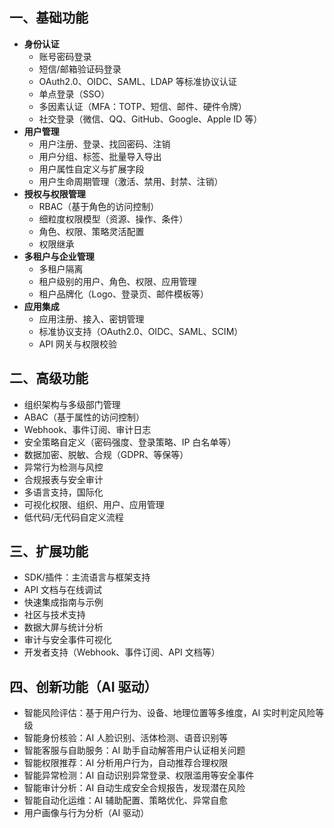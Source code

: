 ## 一、基础功能
- **身份认证**
    - 账号密码登录
    - 短信/邮箱验证码登录
    - OAuth2.0、OIDC、SAML、LDAP 等标准协议认证
    - 单点登录（SSO）
    - 多因素认证（MFA：TOTP、短信、邮件、硬件令牌）
    - 社交登录（微信、QQ、GitHub、Google、Apple ID 等）
- **用户管理**
    - 用户注册、登录、找回密码、注销
    - 用户分组、标签、批量导入导出
    - 用户属性自定义与扩展字段
    - 用户生命周期管理（激活、禁用、封禁、注销）
- **授权与权限管理**
    - RBAC（基于角色的访问控制）
    - 细粒度权限模型（资源、操作、条件）
    - 角色、权限、策略灵活配置
    - 权限继承
- **多租户与企业管理**
    - 多租户隔离
    - 租户级别的用户、角色、权限、应用管理
    - 租户品牌化（Logo、登录页、邮件模板等）
- **应用集成**
    - 应用注册、接入、密钥管理
    - 标准协议支持（OAuth2.0、OIDC、SAML、SCIM）
    - API 网关与权限校验

## 二、高级功能
- 组织架构与多级部门管理
- ABAC（基于属性的访问控制）
- Webhook、事件订阅、审计日志
- 安全策略自定义（密码强度、登录策略、IP 白名单等）
- 数据加密、脱敏、合规（GDPR、等保等）
- 异常行为检测与风控
- 合规报表与安全审计
- 多语言支持，国际化
- 可视化权限、组织、用户、应用管理
- 低代码/无代码自定义流程

## 三、扩展功能
- SDK/插件：主流语言与框架支持
- API 文档与在线调试
- 快速集成指南与示例
- 社区与技术支持
- 数据大屏与统计分析
- 审计与安全事件可视化
- 开发者支持（Webhook、事件订阅、API 文档等）

## 四、创新功能（AI 驱动）
- 智能风险评估：基于用户行为、设备、地理位置等多维度，AI 实时判定风险等级
- 智能身份核验：AI 人脸识别、活体检测、语音识别等
- 智能客服与自助服务：AI 助手自动解答用户认证相关问题
- 智能权限推荐：AI 分析用户行为，自动推荐合理权限
- 智能异常检测：AI 自动识别异常登录、权限滥用等安全事件
- 智能审计分析：AI 自动生成安全合规报告，发现潜在风险
- 智能自动化运维：AI 辅助配置、策略优化、异常自愈
- 用户画像与行为分析（AI 驱动）
